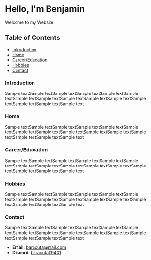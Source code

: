 # Hello, I'm Benjamin

Welcome to my Website

## Table of Contents
- [Introduction](#introduction)
- [Home](#home)
- [Career/Education](#career/education)
- [Hobbies](#hobbies)
- [Contact](#contact)

### Introduction

Sample textSample textSample textSample textSample textSample textSample textSample textSample textSample textSample textSample textSample textSample textSample text

### Home

Sample textSample textSample textSample textSample textSample textSample textSample textSample textSample textSample textSample textSample textSample textSample text

### Career/Education

Sample textSample textSample textSample textSample textSample textSample textSample textSample textSample textSample textSample textSample textSample textSample text

### Hobbies

Sample textSample textSample textSample textSample textSample textSample textSample textSample textSample textSample textSample textSample textSample textSample text

### Contact

Sample textSample textSample textSample textSample textSample textSample textSample textSample textSample textSample textSample textSample textSample textSample text

- **Email**: [baracuta@mail.com](mailto:baracuta@mail.com)
- **Discord**: [baracuta#9401](https://discord.com/baracuta)